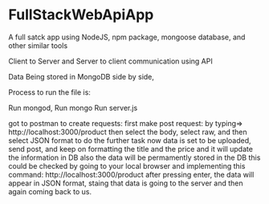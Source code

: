 # FullStackWebApiApp
A full satck app using NodeJS, npm package, mongoose database, and other similar tools


Client to Server and Server to client communication using API

Data Being stored in MongoDB side by side,


Process to run the file is:

Run mongod,
Run mongo
Run server.js

got to postman to create requests:
    first make post request: by typing=> http://localhost:3000/product
    then select the body, select raw, and then select JSON format to do the further task
    now data is  set to be uploaded,
    send post, and keep on formatting the title and the price and it will update the information in DB
    also the data will be permamently stored in the DB
    this could be checked by going to your local browser and implementing this command: http://localhost:3000/product
    after pressing enter, the data will appear in JSON format, staing that data is going to the server and then again coming back to us.
